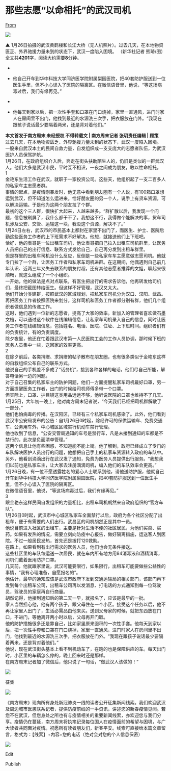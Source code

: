 # 那些志愿“以命相托”的武汉司机

[From](https://mp.weixin.qq.com/s/2MVPC1kk1O7t99bZabyvWQ)  

![](https://res.cloudinary.com/dqvsulqdb/image/upload/v1580995557/njdwhnqjgwgf1hbwmozo.jpg)

**▲** 1月26日拍摄的武汉黄鹤楼和长江大桥（无人机照片）。过去几天，在本地物资匮乏、外界驰援力量未到的状态下，武汉一度陷入困境。 （新华社记者 熊琦/图）  
全文共**4201**字，阅读大约需要**8**分钟。

-

-   他自己开车到华中科技大学同济医学院附属梨园医院，把40套防护服送到一位医生手里，但不小心误入了医院的隔离区。在微信语音里，他说，“等这场病毒过后，我们有缘再见。”

-

-   他每天到家以后，把一次性手套和口罩在门口烧掉，家里一直通风，进门时家人在房间里不出门，他找到最近的水源洗三次手，把衣服放在门外。“我现在跟孩子说话最少要隔着两米，还是背对着他们。”

**本文首发于南方周末 未经授权 不得转载文 | 南方周末记者 张玥责任编辑 | 顾策**  
过去几天，在本地物资匮乏、外界驰援力量未到的状态下，武汉一度陷入困境。  
一股来自武汉本土的民间自救力量，自发组织成一支支庞大的志愿者队伍，为武汉医护人员保驾护航。  
1月26日，在政府组织介入后，奔走在街头扶助陌生人的，仍旧是类似的一群武汉人。他们大多是武汉市民，平时互不相识，一夜之间成为朋友，敢以性命相托。  
1  
金艳东生活工作在武汉，就职于一家投资公司。这些天，他组织起了一支二百多人的私家车主志愿者群。  
事情的起点，是疫情刚暴发时，他无意中看到朋友圈有一个人说，有100箱口罩想运到武汉，但不知道怎么运进来。恰好朋友圈的另一个人，说手上有货车资源，可以解决运输。于是他为这两个朋友拉了个群。  
最初的这个三人群，很快扩大起来，人越来越多。“群扩散以后，我发现一个问题，信息被刷屏了，我什么都干不了。我想这不行，我得做个能解决的事，货车司机涉及公安、交管、运输这一块，我没这个资源，解决不了。”  
1月24日左右，武汉市的市民基本上都封在家里不出门了，而医生、护士、医院后勤这些医务工作者的上下班需求不好解决。他想，就接送他们上下班吧。  
恰好，他的表哥是一位出租车司机，他让表哥把自己拉入出租车司机群里，让医务人员把自己的出行信息、联系方式发给自己，自己再分发到出租车群里。  
但是群里的出租车司机没什么反应，反倒是一些私家车车主愿意做志愿司机。他就专门拉了一个群，让医务工作者和私家车司机进群。在这期间，他偶遇到自己前几年认识、近两三年又失去联系的朋友付超，还有其他志愿者推荐的文姐，聊起来很顺畅，就这么组成了一个小组织。  
一开始，他的做法是点对点联系，有医生把出行的需求告诉他，他再转发给司机们，最终把截图转给医生。但这样不好管理，武汉又太大。  
他们开始分类建群，按照武汉的区域规划，把私家车司机分为汉口、汉阳、武昌。再把医务工作者按照医院来划分。这样司机和医务工作者都分别有群，他们几个组织者做信息的传递工作。  
这时，他们遇到一位新的志愿者，提高了大家的效率。新加入的管理者喜欢做石墨文档，可以通过这个软件在线编辑信息，让私家车司机录入自己的信息，同时让医务工作者在线编辑信息，包括姓名、电话、医院、住址、上下班时间。组织者们有的负责统计，有的负责调度。  
除夕夜里，他还在忙着跟武汉市第一人民医院工会的工作人员协调，那时候下班的医务人员集中一些，送回家的效率更高。  
2  
在除夕前后，各类捐赠、求捐赠的帖子散布在朋友圈，也有很多类似于金艳东这样的自救组织公布自己的联系方式。  
他说自己的手机差不多成了“话务机”，接到各种各样的电话，他们尽自己所能，解答电话另一边的问题。  
对于自己召集的私家车主的防护问题，他们一方面提醒私家车司机戴好口罩，另一方面提醒医务工作者，出门的时候给司机师傅多带一个口罩。  
但实际上，口罩、护目镜这类用品远远不够，他听说医院的口罩也维持不了几天。1月25日，大年初一晚上，他对南方周末记者说，“今天我们已经把司机群解散了一部分。”  
他们也怕病毒的传播。在汉阳区，已经有三个私家车司机感染了。此外，他们看到武汉市公安局发布的公告：自1月26日0时起，除经许可的保供运输车、免费交通车、公务用车外，中心城区区域实行机动车禁行管理。  
他也收到了信息，“公安交管局通知的车号是禁行车，凡是未接到通知的车都是不禁行的，此次是负面清单管理。”  
这两个信息让他有些困惑，不知道能不能上街。他了解到，政府已经成立了专门的车队解决医护人员出行的问题，他想把自己手上的私家车资源转入政府的车队中。  
另外，他看到滴滴出行在武汉发了通知，免费为医务人员提供出行服务。“我想我们以前也是私家车主，让大家去注册滴滴司机，编入他们的车队效率会更高。”  
1月26日晚，有一位不愿透露姓名的爱心人士联系到他，请他送防护服，他就自己开车到华中科技大学同济医学院附属梨园医院，把40套防护服送到一位医生手里，但不小心误入了医院的隔离区。  
在微信语音里，他说，“等这场病毒过后，我们有缘再见。”  
3  
跟金艳东这样民间自发组织的力量相比，出租车司机胡然来自政府组织的“官方车队”。  
1月26日0时起，武汉市中心城区私家车全面禁行以后，政府为各个社区分配了出租车，便于有需要的人们出行。武昌区的司机胡然正是其中一员。  
他说目前进入社区的出租车，主要是针对生活不便的社区居民，为他们买菜、买药。如果有发热的情况，需要立刻向防疫中心报告，做好隔离措施，运送客人到医院。不过一般居民发热，首先还是拨打120救助。  
在路上，如果看到有出行需求的医务人员，他们也会无条件接送。  
这些社区里的车队每运送一次居民，就在车内所有地方用84消毒液和酒精消毒，司机们戴着医用防护口罩。  
几天前，他就跟家里说，武汉可能要限行，如果限行，出租车可能要做些公益性的事情，“我有心理准备，自愿报名的”。  
他估计，最早的通知应该是武汉市政府下发到交通运输局的相关部门，该部门再下发到每个出租车公司，出租车公司再以发消息、打电话的方式通知到每一位驾驶员，驾驶员的家庭再自行商量。  
胡然记得，他接到通知后的第二天一早，就报名了，应该是最早的一批。  
家人当然担心他，他有两个孩子，跟父母住在一个小区。接受这个任务以后，他不再让家里人出门了，生活必需品由他来买。送到父母家的时候，就把东西放在门口，不进门，等他离开两小时以后，父母再开门取。  
他的防护措施很多还是靠自己，比如家里原来囤积的一次性手套。他每天到家以后，把一次性手套和口罩在门口烧掉，家里一直通风，进门时家人在房间里不出门，他找到最近的水源洗三次手，把衣服放在门外。“我现在跟孩子说话最少要隔着两米，还是背对着他们。”  
他说，现在武汉街头基本上看不到机动车了，在跑的也是保障供应的车。每天出门时，小区里的车辆怎么停的，晚上回来时还是那样。  
在南方周末记者加了微信后，他只说了一句话，“做武汉人该做的！”  

![](https://res.cloudinary.com/dqvsulqdb/image/upload/v1580995557/id9bv75e3jprwtdsrsjl.png)

征集  

![](https://res.cloudinary.com/dqvsulqdb/image/upload/v1580995559/cpyb4fi9tq6li6aflyyp.png)

《南方周末》现向所有身处新冠肺炎一线的读者公开征集新闻线索。我们欢迎武汉及周边城市医患联系记者，提供防疫前线的一手资讯，讲述您的新春疫情见闻。若您不在武汉，但您身处之所也有与疫情相关的重要新闻线索，亦欢迎您与我们分享。疫情仍在蔓延，南方周末将执笔记录每位国人在疫情面前的希望与困境，与广大读者共同面对疫情。祝愿所有读者朋友们，新春平安。线索可直接给本篇文章留言，格式为：【线索】+内容+您的电话（绝对会对您的个人信息保密）  

![](https://res.cloudinary.com/dqvsulqdb/image/upload/v1580995560/jmxh3o3aqvl44xak2ze3.jpg)

Edit

Publish
